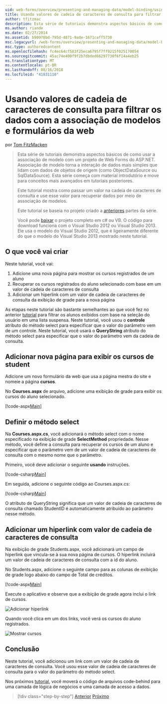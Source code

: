 ```yaml
---
uid: web-forms/overview/presenting-and-managing-data/model-binding/using-query-string-values-to-retrieve-data
title: Usando valores de cadeia de caracteres de consulta para filtrar dados com associação de modelos e formulários da web | Microsoft Docs
author: tfitzmac
description: Esta série de tutoriais demonstra aspectos básicos de como usar a associação de modelo com um projeto de Web Forms do ASP.NET. Associação de modelo torna a interação de dados mais simples-...
ms.author: riande
ms.date: 02/27/2014
ms.assetid: b90978bd-795d-4871-9ade-1671caff5730
msc.legacyurl: /web-forms/overview/presenting-and-managing-data/model-binding/using-query-string-values-to-retrieve-data
msc.type: authoredcontent
ms.openlocfilehash: fc4ec64cf583f25eca6795f7ff9215f025170054
ms.sourcegitcommit: 45ac74e400f9f2b7dbded66297730f6f14a4eb25
ms.translationtype: MT
ms.contentlocale: pt-BR
ms.lasthandoff: 08/16/2018
ms.locfileid: "41831110"
---
```

<a name="using-query-string-values-to-filter-data-with-model-binding-and-web-forms"></a>Usando valores de cadeia de caracteres de consulta para filtrar os dados com a associação de modelos e formulários da web
====================
por [Tom FitzMacken](https://github.com/tfitzmac)

> Esta série de tutoriais demonstra aspectos básicos de como usar a associação de modelo com um projeto de Web Forms do ASP.NET. Associação de modelo torna a interação de dados mais simples que lidam com dados de objetos de origem (como ObjectDataSource ou SqlDataSource). Esta série começa com material introdutório e move para conceitos mais avançados em tutoriais posteriores.
> 
> Este tutorial mostra como passar um valor na cadeia de caracteres de consulta e use esse valor para recuperar dados por meio de associação de modelos.
> 
> Este tutorial se baseia no projeto criado a [anteriores](retrieving-data.md) partes da série.
> 
> Você pode [baixar](https://go.microsoft.com/fwlink/?LinkId=286116) o projeto completo em c# ou VB. O código para download funciona com o Visual Studio 2012 ou Visual Studio 2013. Ele usa o modelo do Visual Studio 2012, que é ligeiramente diferente do que o modelo do Visual Studio 2013 mostrado neste tutorial.


## <a name="what-youll-build"></a>O que você vai criar

Neste tutorial, você vai:

1. Adicione uma nova página para mostrar os cursos registrados de um aluno
2. Recuperar os cursos registrados do aluno selecionado com base em um valor de cadeia de caracteres de consulta
3. Adicionar um hiperlink com um valor de cadeia de caracteres de consulta da exibição de grade para a nova página

As etapas neste tutorial são bastante semelhantes ao que você fez no anterior [tutorial](sorting-paging-and-filtering-data.md) para filtrar os alunos exibidos com base na seleção do usuário em uma lista suspensa. Neste tutorial, você usou o **controle** atributo do método select para especificar que o valor do parâmetro vem de um controle. Neste tutorial, você usará o **QueryString** atributo do método select para especificar que o valor do parâmetro vem da cadeia de consulta.

## <a name="add-new-page-for-displaying-a-students-courses"></a>Adicionar nova página para exibir os cursos de student

Adicione um novo formulário da web que usa a página mestra do site e nomeie a página **cursos**.

No **Courses.aspx** de arquivo, adicione uma exibição de grade para exibir os cursos do aluno selecionado.

[!code-aspx[Main](using-query-string-values-to-retrieve-data/samples/sample1.aspx)]

## <a name="define-the-select-method"></a>Definir o método select

Na **Courses.aspx.cs**, você adicionará o método select com o nome especificado na exibição de grade **SelectMethod** propriedade. Nesse método, você define a consulta para recuperar os cursos de um aluno e especificar que o parâmetro vem de um valor de cadeia de caracteres de consulta com o mesmo nome que o parâmetro.

Primeiro, você deve adicionar o seguinte **usando** instruções.

[!code-csharp[Main](using-query-string-values-to-retrieve-data/samples/sample2.cs)]

Em seguida, adicione o seguinte código ao Courses.aspx.cs:

[!code-csharp[Main](using-query-string-values-to-retrieve-data/samples/sample3.cs)]

O atributo de QueryString significa que um valor de cadeia de caracteres de consulta chamado StudentID é automaticamente atribuído ao parâmetro nesse método.

## <a name="add-hyperlink-with-query-string-value"></a>Adicionar um hiperlink com valor de cadeia de caracteres de consulta

Na exibição de grade Students.aspx, você adicionará um campo de hiperlink que vincula-se à sua nova página de cursos. O hiperlink incluirá um valor de cadeia de caracteres de consulta com a id do aluno.

No Students.aspx, adicione o seguinte campo para as colunas de exibição de grade logo abaixo do campo de Total de créditos.

[!code-aspx[Main](using-query-string-values-to-retrieve-data/samples/sample4.aspx?highlight=7-8)]

Execute o aplicativo e observe que a exibição de grade agora inclui o link de cursos.

![Adicionar hiperlink](using-query-string-values-to-retrieve-data/_static/image1.png)

Quando você clica em um dos links, você verá os cursos do aluno registrados.

![Mostrar cursos](using-query-string-values-to-retrieve-data/_static/image2.png)

## <a name="conclusion"></a>Conclusão

Neste tutorial, você adicionou um link com um valor de cadeia de caracteres de consulta. Você usou esse valor de cadeia de caracteres de consulta para o valor do parâmetro do método select.

Nos próximos [tutorial](adding-business-logic-layer.md), você moverá o código de arquivos code-behind para uma camada de lógica de negócios e uma camada de acesso a dados.

> [!div class="step-by-step"]
> [Anterior](integrating-jquery-ui.md)
> [Próximo](adding-business-logic-layer.md)
